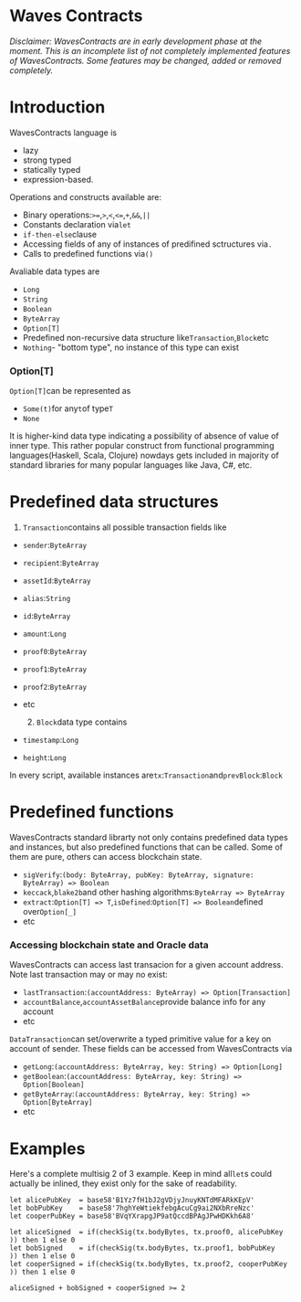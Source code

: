# Waves Contracts

_Disclaimer: WavesContracts are in early development phase at the moment. This is an incomplete list of not completely implemented features of WavesContracts. Some features may be changed, added or removed completely._

# Introduction

WavesContracts language is

* lazy
* strong typed
* statically typed
* expression-based.

Operations and constructs available are:

* Binary operations:`>=`,`>`,`<`,`<=`,`+`,`&&`,`||`
* Constants declaration via`let`
* `if-then-else`clause
* Accessing fields of any of instances of predifined sctructures via`.`
* Calls to predefined functions via`()`

Avaliable data types are

* `Long`
* `String`
* `Boolean`
* `ByteArray`
* `Option[T]`
* Predefined non-recursive data structure like`Transaction`,`Block`etc
* `Nothing`- "bottom type", no instance of this type can exist

### Option\[T\]

`Option[T]`can be represented as

* `Some(t)`for any`t`of type`T`
* `None`

It is higher-kind data type indicating a possibility of absence of value of inner type. This rather popular construct from functional programming languages\(Haskell, Scala, Clojure\) nowdays gets included in majority of standard libraries for many popular languages like Java, C\#, etc.

# Predefined data structures

1. `Transaction`contains all possible transaction fields like

* `sender`:`ByteArray`
* `recipient`:`ByteArray`
* `assetId`:`ByteArray`
* `alias`:`String`
* `id`:`ByteArray`
* `amount`:`Long`
* `proof0`:`ByteArray`
* `proof1`:`ByteArray`
* `proof2`:`ByteArray`
* etc

   2. `Block`data type contains

* `timestamp`:`Long`
* `height`:`Long`

In every script, available instances are`tx`:`Transaction`and`prevBlock`:`Block`

# Predefined functions

WavesContracts standard librarty not only contains predefined data types and instances, but also predefined functions that can be called. Some of them are pure, others can access blockchain state.

* `sigVerify`:`(body: ByteArray, pubKey: ByteArray, signature: ByteArray) => Boolean`
* `keccack`,`blake2b`and other hashing algorithms:`ByteArray => ByteArray`
* `extract`:`Option[T] => T`,`isDefined`:`Option[T] => Boolean`defined over`Option[_]`
* etc

### Accessing blockchain state and Oracle data

WavesContracts can access last transacion for a given account address. Note last transaction may or may no exist:

* `lastTransaction`:`(accountAddress: ByteArray) => Option[Transaction]`
* `accountBalance`,`accountAssetBalance`provide balance info for any account
* etc

`DataTransaction`can set/overwrite a typed primitive value for a key on account of sender. These fields can be accessed from WavesContracts via

* `getLong`:`(accountAddress: ByteArray, key: String) => Option[Long]`
* `getBoolean`:`(accountAddress: ByteArray, key: String) => Option[Boolean]`
* `getByteArray`:`(accountAddress: ByteArray, key: String) => Option[ByteArray]`
* etc

# Examples

Here's a complete multisig 2 of 3 example. Keep in mind all`let`s could actually be inlined, they exist only for the sake of readability.

```
let alicePubKey  = base58'B1Yz7fH1bJ2gVDjyJnuyKNTdMFARkKEpV'
let bobPubKey    = base58'7hghYeWtiekfebgAcuCg9ai2NXbRreNzc'
let cooperPubKey = base58'BVqYXrapgJP9atQccdBPAgJPwHDKkh6A8'

let aliceSigned  = if(checkSig(tx.bodyBytes, tx.proof0, alicePubKey  )) then 1 else 0
let bobSigned    = if(checkSig(tx.bodyBytes, tx.proof1, bobPubKey    )) then 1 else 0
let cooperSigned = if(checkSig(tx.bodyBytes, tx.proof2, cooperPubKey )) then 1 else 0

aliceSigned + bobSigned + cooperSigned >= 2
```



